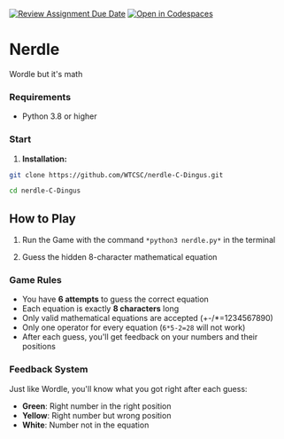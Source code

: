 [![Review Assignment Due Date](https://classroom.github.com/assets/deadline-readme-button-22041afd0340ce965d47ae6ef1cefeee28c7c493a6346c4f15d667ab976d596c.svg)](https://classroom.github.com/a/Tm7PdKHd)
[![Open in Codespaces](https://classroom.github.com/assets/launch-codespace-2972f46106e565e64193e422d61a12cf1da4916b45550586e14ef0a7c637dd04.svg)](https://classroom.github.com/open-in-codespaces?assignment_repo_id=20864932)
<!-- 
   Assignment Notes:
   - To run the game, execute `python3 nerdle.py` in the terminal.
   - Your task is to implement the equation generation functions in `equation_generator.py` and the solution validator in `game_engine.py`.
   - Don't forget to import your modules.
   - PAY ATTENTION TO THE TODO COMMENTS IN THE CODE.
   - Each function has comments detailing its purpose and requirements.
   - Code is automatically tested *every time* you push changes to GitHub.
-->

# Nerdle 

Wordle but it's math


### Requirements
- Python 3.8 or higher

### Start

1. **Installation:**
```bash
git clone https://github.com/WTCSC/nerdle-C-Dingus.git

cd nerdle-C-Dingus
```

## How to Play

1. Run the Game with the command ``*python3 nerdle.py*`` in the terminal
 
2. Guess the hidden 8-character mathematical equation

### Game Rules
- You have **6 attempts** to guess the correct equation
- Each equation is exactly **8 characters** long 
- Only valid mathematical equations are accepted (+-/*=1234567890)
- Only one operator for every equation (`6*5-2=28` will not work)
- After each guess, you'll get feedback on your numbers and their positions

### Feedback System
Just like Wordle, you'll know what you got right after each guess:
- **Green**: Right number in the right position
- **Yellow**: Right number but wrong position  
- **White**: Number not in the equation
